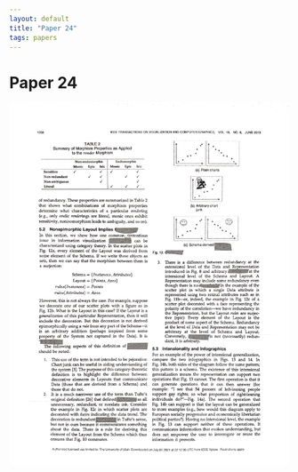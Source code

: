 ```yaml
---
layout: default
title: "Paper 24"
tags: papers
---
```


# Paper 24

<img src="/assets/scans/24.png" alt="Page with chartjunk removed" width="800"/>
